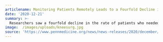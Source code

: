 ```yaml
---
articlename: Monitoring Patients Remotely Leads to a Fourfold Decline in Returns to Hospital After Joint Replacements
date: '2020-12-21'
summary: >-
  Researchers saw a fourfold decline in the rate of patients who needed to go back to the hospital after total hip or knee replacements if they were enrolled in a program that used wearable step counters and conversational text messaging to keep tabs on recovery. The study was published in JAMA Network Open
image:  /images/uploads/kneesurg.jpg
source: 'https://www.pennmedicine.org/news/news-releases/2020/december/monitoring-patients-remotely-leads-fourfold-decline-returns-to-hospital-after-joint-replacements '
---
```

